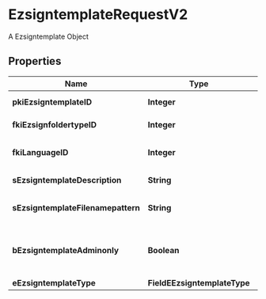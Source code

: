 

# EzsigntemplateRequestV2

A Ezsigntemplate Object

## Properties

| Name | Type | Description | Notes |
|------------ | ------------- | ------------- | -------------|
|**pkiEzsigntemplateID** | **Integer** | The unique ID of the Ezsigntemplate |  [optional] |
|**fkiEzsignfoldertypeID** | **Integer** | The unique ID of the Ezsignfoldertype. |  [optional] |
|**fkiLanguageID** | **Integer** | The unique ID of the Language.  Valid values:  |Value|Description| |-|-| |1|French| |2|English| |  |
|**sEzsigntemplateDescription** | **String** | The description of the Ezsigntemplate |  |
|**sEzsigntemplateFilenamepattern** | **String** | The filename pattern of the Ezsigntemplate |  [optional] |
|**bEzsigntemplateAdminonly** | **Boolean** | Whether the Ezsigntemplate can be accessed by admin users only (eUserType&#x3D;Normal) |  |
|**eEzsigntemplateType** | **FieldEEzsigntemplateType** |  |  |



